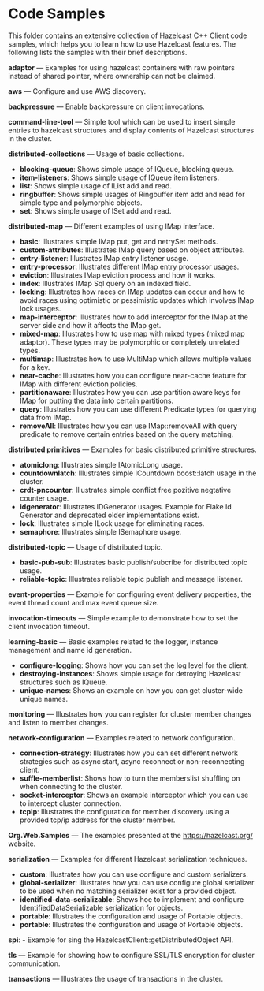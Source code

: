 # Code Samples

This folder contains an extensive collection of Hazelcast C++ Client code samples, which helps you to learn how to use Hazelcast features. The following lists the samples with their brief descriptions.

**adaptor** — Examples for using hazelcast containers with raw pointers instead of shared pointer, where ownership can not be claimed.

**aws** — Configure and use AWS discovery.

**backpressure** — Enable backpressure on client invocations.

**command-line-tool** — Simple tool which can be used to insert simple entries to hazelcast structures and display contents of Hazelcast structures in the cluster.

**distributed-collections** — Usage of basic collections.
  * **blocking-queue**: Shows simple usage of IQueue, blocking queue.
  * **item-listeners**: Shows simple usage of IQueue item listeners.
  * **list**: Shows simple usage of IList add and read.
  * **ringbuffer**: Shows simple usages of Ringbuffer item add and read for simple type and polymorphic objects.
  * **set**: Shows simple usage of ISet add and read.

**distributed-map** — Different examples of using IMap interface.
  * ****basic****: Illustrates simple IMap put, get and netrySet methods.
  * **custom-attributes**: Illustrates IMap query based on object attributes.
  * **entry-listener**: Illustrates IMap entry listener usage.
  * **entry-processor**: Illustrates different IMap entry processor usages.
  * **eviction**: Illustrates IMap eviction process and how it works.
  * **index**: Illustrates IMap Sql query on an indexed field.
  * **locking**: Illustrates how races on IMap updates can occur and how to avoid races using optimistic or pessimistic updates which involves IMap lock usages.
  * **map-interceptor**: Illustrates how to add interceptor for the IMap at the server side and how it affects the IMap get.
  * **mixed-map**: Illustrates how to use map with mixed types (mixed map adaptor). These types may be polymorphic or completely unrelated types.
  * **multimap**: Illustrates how to use MultiMap which allows multiple values for a key.
  * **near-cache**: Illustrates how you can configure near-cache feature for IMap with different eviction policies.
  * **partitionaware**: Illustrates how you can use partition aware keys for IMap for putting the data into certain partitions.
  * **query**: Illustrates how you can use different Predicate types for querying data from IMap.
  * **removeAll**: Illustrates how you can use IMap::removeAll with query predicate to remove certain entries based on the query matching.

**distributed primitives** — Examples for basic distributed primitive structures.
  * **atomiclong**: Illustrates simple IAtomicLong usage.
  * **countdownlatch**: Illustrates simple ICountdown boost::latch usage in the cluster.
  * **crdt-pncounter**: Illustrates simple conflict free pozitive negtative counter usage.
  * **idgenerator**: Illustrates IDGenerator usages. Example for Flake Id Generator and deprecated older implementations exist.
  * **lock**: Illustrates simple ILock usage for eliminating races.
  * **semaphore**: Illustrates simple ISemaphore usage.

**distributed-topic** — Usage of distributed topic.
  * **basic-pub-sub**: Illustrates basic publish/subcribe for distributed topic usage.
  * **reliable-topic**: Illustrates reliable topic publish and message listener.

**event-properties** — Example for configuring event delivery properties, the event thread count and max event queue size.

**invocation-timeouts** — Simple example to demonstrate how to set the client invocation timeout.

**learning-basic** — Basic examples related to the logger, instance management and name id generation.
  * **configure-logging**: Shows how you can set the log level for the client.
  * **destroying-instances**: Shows simple usage for detroying Hazelcast structures such as IQueue.
  * **unique-names**: Shows an example on how you can get cluster-wide unique names.

**monitoring** — Illustrates how you can register for cluster member changes and listen to member changes.

**network-configuration** — Examples related to network configuration.
  * **connection-strategy**: Illustrates how you can set different network strategies such as async start, async reconnect or non-reconnecting client.
  * **suffle-memberlist**: Shows how to turn the memberslist shuffling on when connecting to the cluster.
  * **socket-interceptor**: Shows an example interceptor which you can use to intercept cluster connection.
  * **tcpip**: Illustrates the configuration for member discovery using a provided tcp/ip address for the cluster member.

**Org.Web.Samples** — The examples presented at the https://hazelcast.org/ website.

**serialization** — Examples for different Hazelcast serialization techniques.
  * **custom**: Illustrates how you can use configure and custom serializers.
  * **global-serializer**: Illustrates how you can use configure global serializer to be used when no matching serializer exist for a provided object.
  * **identified-data-serializable**: Shows hoe to implement and configure IdentifiedDataSerializable serialization for objects.
  * **portable**: Illustrates the configuration and usage of Portable objects.
  * **portable**: Illustrates the configuration and usage of Portable objects.

**spi**: - Example for sing the HazelcastClient::getDistributedObject API.

**tls** — Example for showing how to configure SSL/TLS encryption for cluster communication.

**transactions** — Illustrates the usage of transactions in the cluster.